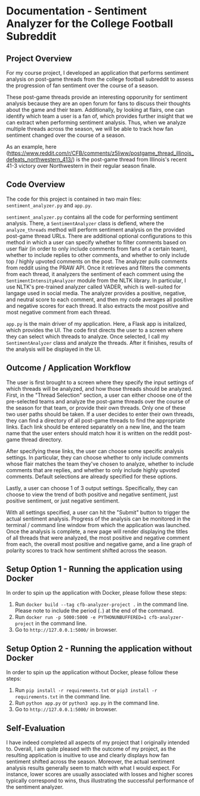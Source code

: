 # Documentation - Sentiment Analyzer for the College Football Subreddit

## Project Overview
For my course project, I developed an application that performs sentiment analysis on post-game threads from the college football subreddit to assess the progression of fan sentiment over the course of a season.

These post-game threads provide an interesting opporunity for sentiment analysis because they are an open forum for fans to discuss their thoughts about the game and their team. Additionally, by looking at flairs, one can identify which team a user is a fan of, which provides further insight that we can extract when performing sentiment analysis. Thus, when we analyze multiple threads across the season, we will be able to track how fan sentiment changed over the course of a season.

As an example, here (https://www.reddit.com/r/CFB/comments/z5liww/postgame_thread_illinois_defeats_northwestern_413/) is the post-game thread from Illinois's recent 41-3 victory over Northwestern in their regular season finale.

## Code Overview
The code for this project is contained in two main files: `sentiment_analyzer.py` and `app.py`.

`sentiment_analyzer.py` contains all the code for performing sentiment analysis. There, a `SentimentAnalyzer` class is defiend, where the `analyze_threads` method will perform sentiment analysis on the provided post-game thread URLs. There are additional optional configurations to this method in which a user can specify whether to filter comments based on user flair (in order to only include comments from fans of a certain team), whether to include replies to other comments, and whether to only include top / highly upvoted comments on the post. The analyzer pulls comments from reddit using the PRAW API. Once it retrieves and filters the comments from each thread, it analyzers the sentiment of each comment using the `SentimentIntensityAnalyzer` module from the NLTK library. In particular, I use NLTK's pre-trained analyzer called VADER, which is well-suited for langage used in social media. The analyzer provides a positive, negative, and neutral score to each comment, and then my code averages all positive and negative scores for each thread. It also extracts the most positive and most negative comment from each thread. 

`app.py` is the main driver of my application. Here, a Flask app is initalized, which provides the UI. The code first directs the user to a screen where they can select which threads to analyze. Once selected, I call my `SentimentAnalyzer` class and analyze the threads. After it finishes, results of the analysis will be displayed in the UI.

## Outcome / Application Workflow
The user is first brought to a screen where they specify the input settings of which threads will be analyzed, and how those threads should be analyzed. First, in the "Thread Selection" section, a user can either choose one of the pre-selected teams and analyze the post-game threads over the course of the season for that team, or provide their own threads. Only one of these two user paths should be taken. If a user decides to enter their own threads, they can find a directory of all post-game threads to find the appropriate links. Each link should be entered separately on a new line, and the team name that the user enters should match how it is written on the reddit post-game thread directory.

After specifying these links, the user can choose some specific analysis settings. In particular, they can choose whether to only include comments whose flair matches the team they've chosen to analyze, whether to include comments that are replies, and whether to only include highly upvoted comments. Default selections are already specified for these options. 

Lastly, a user can choose 1 of 3 output settings. Specifically, they can choose to view the trend of both positive and negative sentiment, just positive sentiment, or just negative sentiment. 

With all settings specified, a user can hit the "Submit" button to trigger the actual sentiment analysis. Progress of the analysis can be monitored in the terminal / command line window from which the application was launched. Once the analysis is complete, a new page will render displaying the titles of all threads that were analyzed, the most positive and negative comment from each, the overall most positive and negative game, and a line graph of polarity scores to track how sentiment shifted across the season.


## Setup Option 1 - Running the application using Docker
In order to spin up the application with Docker, please follow these steps:
1. Run `docker build --tag cfb-analyzer-project .` in the command line. Please note to include the period (`.`) at the end of the command.
2. Run `docker run -p 5000:5000 -e PYTHONUNBUFFERED=1 cfb-analyzer-project` in the command line.
3. Go to `http://127.0.0.1:5000/` in browser.

## Setup Option 2 - Running the application without Docker
In order to spin up the application without Docker, please follow these steps:
1. Run `pip install -r requirements.txt` or `pip3 install -r requirements.txt` in the command line.
2. Run `python app.py` or `python3 app.py` in the command line.
3. Go to `http://127.0.0.1:5000/` in browser.

## Self-Evaluation
I have indeed completed all aspects of my project that I originally intended to. Overall, I am quite pleased with the outcome of my project, as the resulting application is inuitive to use and clearly displays how fan sentiment shifted across the season. Moreover, the actual sentiment analysis results generally seem to match with what I would expect. For instance, lower scores are usually associated with losses and higher scores typically correspond to wins, thus illustrating the successful performance of the sentiment analyzer.